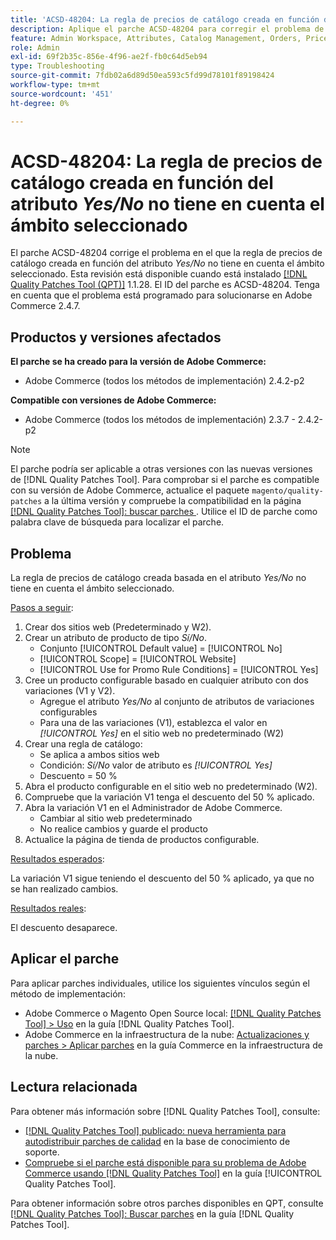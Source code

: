```yaml
---
title: 'ACSD-48204: La regla de precios de catálogo creada en función del atributo *Sí/No* no tiene en cuenta el ámbito seleccionado'
description: Aplique el parche ACSD-48204 para corregir el problema de Adobe Commerce en el que la regla de precios de catálogo creada en función del atributo *Sí/No* no tiene en cuenta el ámbito seleccionado.
feature: Admin Workspace, Attributes, Catalog Management, Orders, Price Rules
role: Admin
exl-id: 69f2b35c-856e-4f96-ae2f-fb0c64d5eb94
type: Troubleshooting
source-git-commit: 7fdb02a6d89d50ea593c5fd99d78101f89198424
workflow-type: tm+mt
source-wordcount: '451'
ht-degree: 0%

---
```


# ACSD-48204: La regla de precios de catálogo creada en función del atributo *Yes/No* no tiene en cuenta el ámbito seleccionado

El parche ACSD-48204 corrige el problema en el que la regla de precios de catálogo creada en función del atributo *Yes/No* no tiene en cuenta el ámbito seleccionado. Esta revisión está disponible cuando está instalado [[!DNL Quality Patches Tool (QPT)]](https://experienceleague.adobe.com/en/docs/commerce-operations/tools/quality-patches-tool/quality-patches-tool-to-self-serve-quality-patches) 1.1.28. El ID del parche es ACSD-48204. Tenga en cuenta que el problema está programado para solucionarse en Adobe Commerce 2.4.7.

## Productos y versiones afectados

**El parche se ha creado para la versión de Adobe Commerce:**

* Adobe Commerce (todos los métodos de implementación) 2.4.2-p2

**Compatible con versiones de Adobe Commerce:**

* Adobe Commerce (todos los métodos de implementación) 2.3.7 - 2.4.2-p2

>[!NOTE]
>
>El parche podría ser aplicable a otras versiones con las nuevas versiones de [!DNL Quality Patches Tool]. Para comprobar si el parche es compatible con su versión de Adobe Commerce, actualice el paquete `magento/quality-patches` a la última versión y compruebe la compatibilidad en la página [[!DNL Quality Patches Tool]: buscar parches ](https://experienceleague.adobe.com/tools/commerce-quality-patches/index.html). Utilice el ID de parche como palabra clave de búsqueda para localizar el parche.

## Problema

La regla de precios de catálogo creada basada en el atributo *Yes/No* no tiene en cuenta el ámbito seleccionado.

<u>Pasos a seguir</u>:

1. Crear dos sitios web (Predeterminado y W2).
1. Crear un atributo de producto de tipo *Sí/No*.
   * Conjunto [!UICONTROL Default value] = [!UICONTROL No]
   * [!UICONTROL Scope] = [!UICONTROL Website]
   * [!UICONTROL Use for Promo Rule Conditions] = [!UICONTROL Yes]
1. Cree un producto configurable basado en cualquier atributo con dos variaciones (V1 y V2).
   * Agregue el atributo *Yes/No* al conjunto de atributos de variaciones configurables
   * Para una de las variaciones (V1), establezca el valor en *[!UICONTROL Yes]* en el sitio web no predeterminado (W2)
1. Crear una regla de catálogo:
   * Se aplica a ambos sitios web
   * Condición: *Sí/No* valor de atributo es *[!UICONTROL Yes]*
   * Descuento = 50 %
1. Abra el producto configurable en el sitio web no predeterminado (W2).
1. Compruebe que la variación V1 tenga el descuento del 50 % aplicado.
1. Abra la variación V1 en el Administrador de Adobe Commerce.
   * Cambiar al sitio web predeterminado
   * No realice cambios y guarde el producto
1. Actualice la página de tienda de productos configurable.

<u>Resultados esperados</u>:

La variación V1 sigue teniendo el descuento del 50 % aplicado, ya que no se han realizado cambios.

<u>Resultados reales</u>:

El descuento desaparece.

## Aplicar el parche

Para aplicar parches individuales, utilice los siguientes vínculos según el método de implementación:

* Adobe Commerce o Magento Open Source local: [[!DNL Quality Patches Tool] > Uso](/help/tools/quality-patches-tool/usage.md) en la guía [!DNL Quality Patches Tool].
* Adobe Commerce en la infraestructura de la nube: [Actualizaciones y parches > Aplicar parches](https://experienceleague.adobe.com/docs/commerce-cloud-service/user-guide/develop/upgrade/apply-patches.html) en la guía Commerce en la infraestructura de la nube.

## Lectura relacionada

Para obtener más información sobre [!DNL Quality Patches Tool], consulte:

* [[!DNL Quality Patches Tool] publicado: nueva herramienta para autodistribuir parches de calidad](https://experienceleague.adobe.com/en/docs/commerce-operations/tools/quality-patches-tool/quality-patches-tool-to-self-serve-quality-patches) en la base de conocimiento de soporte.
* [Compruebe si el parche está disponible para su problema de Adobe Commerce usando [!DNL Quality Patches Tool]](/help/tools/quality-patches-tool/patches-available-in-qpt/check-patch-for-magento-issue-with-magento-quality-patches.md) en la guía [!UICONTROL Quality Patches Tool].


Para obtener información sobre otros parches disponibles en QPT, consulte [[!DNL Quality Patches Tool]: Buscar parches](https://experienceleague.adobe.com/tools/commerce-quality-patches/index.html) en la guía [!DNL Quality Patches Tool].
